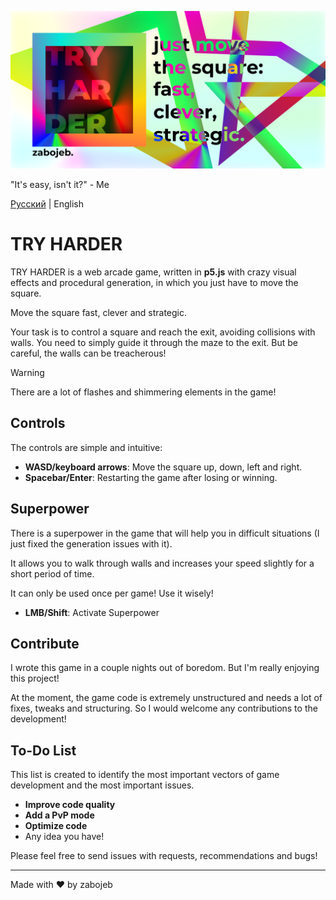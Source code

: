 ![TRY HARDER](banner.png)

"It's easy, isn't it?" - Me

[Русский](README.ru.md) | English

# TRY HARDER
TRY HARDER is a web arcade game, written in **p5.js** with crazy visual effects and procedural generation, in which you just have to move the square.

Move the square fast, clever and strategic.

Your task is to control a square and reach the exit, avoiding collisions with walls. You need to simply guide it through the maze to the exit.
But be careful, the walls can be treacherous!

> [!WARNING]
> There are a lot of flashes and shimmering elements in the game!

## Controls
The controls are simple and intuitive:

- **WASD/keyboard arrows**: Move the square up, down, left and right.
- **Spacebar/Enter**: Restarting the game after losing or winning.

## Superpower
There is a superpower in the game that will help you in difficult situations (I just fixed the generation issues with it).

It allows you to walk through walls and increases your speed slightly for a short period of time.

It can only be used once per game! Use it wisely!

- **LMB/Shift**: Activate Superpower

## Contribute
I wrote this game in a couple nights out of boredom. But I'm really enjoying this project!

At the moment, the game code is extremely unstructured and needs a lot of fixes, tweaks and structuring.
So I would welcome any contributions to the development!

## To-Do List
This list is created to identify the most important vectors of game development and the most important issues.

- **Improve code quality**
- **Add a PvP mode**
- **Optimize code**
- Any idea you have!

Please feel free to send issues with requests, recommendations and bugs!

---

Made with ❤️️ by zabojeb
